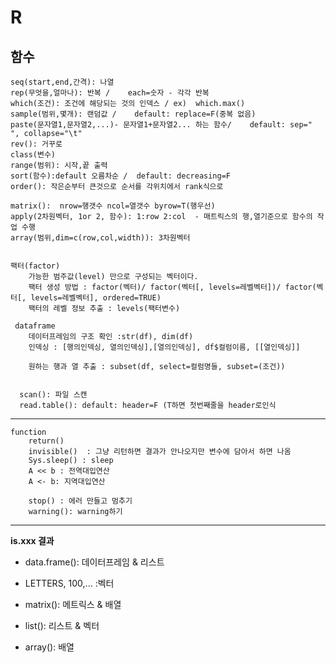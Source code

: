 # R


## 함수

    seq(start,end,간격): 나열
    rep(무엇을,얼마나): 반복 /    each=숫자 - 각각 반복
    which(조건): 조건에 해당되는 것의 인덱스 / ex)  which.max()
    sample(범위,몇개): 랜덤값 /    default: replace=F(중복 없음)
    paste(문자열1,문자열2,...)- 문자열1+문자열2... 하는 함수/    default: sep=" ", collapse="\t"
    rev(): 거꾸로
    class(변수)
    range(범위): 시작,끝 출력
    sort(함수):default 오름차순 /  default: decreasing=F
    order(): 작은순부터 큰것으로 순서를 각위치에서 rank식으로
    
    matrix():  nrow=행갯수 ncol=열갯수 byrow=T(행우선)
    apply(2차원벡터, 1or 2, 함수): 1:row 2:col  - 매트릭스의 행,열기준으로 함수의 작업 수행
    array(범위,dim=c(row,col,width)): 3차원벡터  
    
    
    팩터(factor)
        가능한 범주값(level) 만으로 구성되는 벡터이다.
        팩터 생성 방법 : factor(벡터)/ factor(벡터[, levels=레벨벡터])/ factor(벡터[, levels=레벨벡터], ordered=TRUE)
        팩터의 레벨 정보 추출 : levels(팩터변수)
        
     dataframe   
        데이터프레임의 구조 확인 :str(df), dim(df)
        인덱싱 : [행의인덱싱, 열의인덱싱],[열의인덱싱], df$컬럼이름, [[열인덱싱]]

        원하는 행과 열 추출 : subset(df, select=컬럼명들, subset=(조건))
        
        
      scan(): 파일 스캔  
      read.table(): default: header=F (T하면 첫번째줄을 header로인식
***

    function
        return()
        invisible()  : 그냥 리턴하면 결과가 안나오지만 변수에 담아서 하면 나옴
        Sys.sleep() : sleep
        A << b : 전역대입연산
        A <- b: 지역대입연산
        
        stop() : 에러 만들고 멈추기
        warning(): warning하기

***
__is.xxx 결과__

- data.frame(): 데이터프레임 & 리스트 

- LETTERS, 100,... :벡터

- matrix(): 메트릭스 & 배열

- list(): 리스트 & 벡터

- array(): 배열
